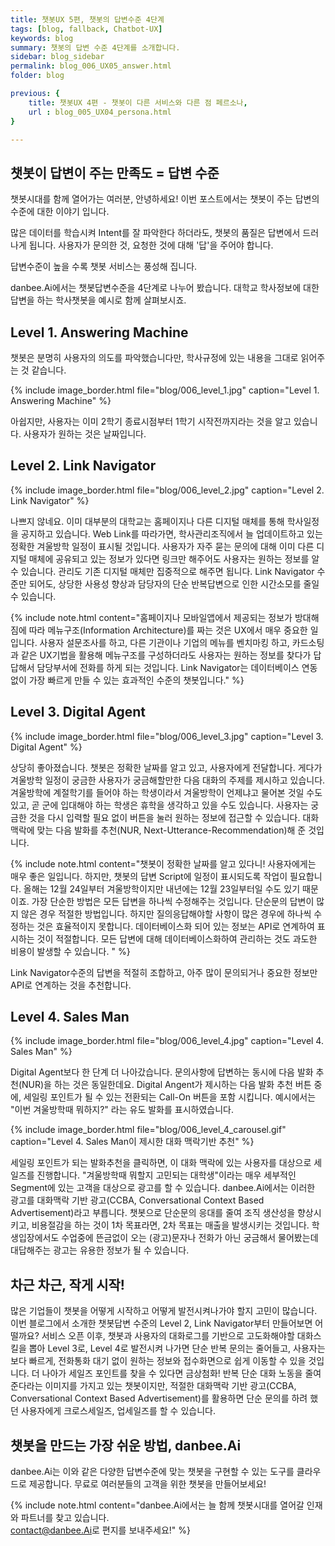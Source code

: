 ```yaml
---
title: 챗봇UX 5편, 챗봇의 답변수준 4단계
tags: [blog, fallback, Chatbot-UX]
keywords: blog
summary: 챗봇의 답변 수준 4단계를 소개합니다. 
sidebar: blog_sidebar
permalink: blog_006_UX05_answer.html
folder: blog

previous: {
    title: 챗봇UX 4편 - 챗봇이 다른 서비스와 다른 점 페르소나,
    url : blog_005_UX04_persona.html
}

---
```


## 챗봇이 답변이 주는 만족도 = 답변 수준
챗봇시대를 함께 열어가는 여러분, 안녕하세요! 
이번 포스트에서는 챗봇이 주는 답변의 수준에 대한 이야기 입니다.

많은 데이터를 학습시켜 Intent를 잘 파악한다 하더라도, 챗봇의 품질은 답변에서 드러나게 됩니다.
사용자가 문의한 것, 요청한 것에 대해 '답'을 주어야 합니다.

답변수준이 높을 수록 챗봇 서비스는 풍성해 집니다.

danbee.Ai에서는 챗봇답변수준을 4단계로 나누어 봤습니다. 
대학교 학사정보에 대한 답변을 하는 학사챗봇을 예시로 함께 살펴보시죠.

## Level 1. Answering Machine

챗봇은 분명히 사용자의 의도를 파악했습니다만, 학사규정에 있는 내용을 그대로 읽어주는 것 같습니다. 

{% include image_border.html file="blog/006_level_1.jpg"  caption="Level 1. Answering Machine" %}

아쉽지만, 사용자는 이미 2학기 종료시점부터 1학기 시작전까지라는 것을 알고 있습니다. 사용자가 원하는 것은 날짜입니다.

## Level 2. Link Navigator

{% include image_border.html file="blog/006_level_2.jpg"  caption="Level 2. Link Navigator" %}

나쁘지 않네요. 이미 대부분의 대학교는 홈페이지나 다른 디지털 매체를 통해 학사일정을 공지하고 있습니다.  Web Link를 따라가면, 학사관리조직에서 늘 업데이트하고 있는 정확한 겨울방학 일정이 표시될 것입니다.
사용자가 자주 묻는 문의에 대해 이미 다른 디지털 매체에 공유되고 있는 정보가 있다면 링크만 해주어도 사용자는 원하는 정보를 알 수 있습니다. 관리도 기존 디지털 매체만 집중적으로 해주면 됩니다. Link Navigator 수준만 되어도, 상당한 사용성 향상과 담당자의 단순 반복답변으로 인한 시간소모를 줄일 수 있습니다.

{% include note.html content="홈페이지나 모바일앱에서 제공되는 정보가 방대해짐에 따라 메뉴구조(Information Architecture)를 짜는 것은 UX에서 매우 중요한 일입니다. 사용자 설문조사를 하고, 다른 기관이나 기업의 메뉴를 벤치마킹 하고, 카드소팅과 같은 UX기법을 활용해 메뉴구조를 구성하더라도 사용자는 원하는 정보를 찾다가 답답해서 담당부서에 전화를 하게 되는 것입니다. Link Navigator는 데이터베이스 연동없이 가장 빠르게 만들 수 있는 효과적인 수준의 챗봇입니다." %}


## Level 3. Digital Agent

{% include image_border.html file="blog/006_level_3.jpg"  caption="Level 3. Digital Agent" %}

상당히 좋아졌습니다. 챗봇은 정확한 날짜를 알고 있고, 사용자에게 전달합니다. 게다가 겨울방학 일정이 궁금한 사용자가 궁금해할만한 다음 대화의 주제를 제시하고 있습니다. 겨울방학에 계절학기를 들어야 하는 학생이라서 겨울방학이 언제냐고 물어본 것일 수도 있고, 곧 군에 입대해야 하는 학생은 휴학을 생각하고 있을 수도 있습니다. 사용자는 궁금한 것을 다시 입력할 필요 없이 버튼을 눌러 원하는 정보에 접근할 수 있습니다. 대화맥락에 맞는 다음 발화를 추천(NUR, Next-Utterance-Recommendation)해 준 것입니다. 

{% include note.html content="챗봇이 정확한 날짜를 알고 있다니! 사용자에게는 매우 좋은 일입니다. 하지만, 챗봇의 답변 Script에 일정이 표시되도록 작업이 필요합니다. 올해는 12월 24일부터 겨울방학이지만 내년에는 12월 23일부터일 수도 있기 때문이죠. 가장 단순한 방법은 모든 답변을 하나씩 수정해주는 것입니다. 단순문의 답변이 많지 않은 경우 적절한 방법입니다. 하지만 질의응답해야할 사항이 많은 경우에 하나씩 수정하는 것은 효율적이지 못합니다. 데이터베이스화 되어 있는 정보는 API로 연계하여 표시하는 것이 적절합니다. 모든 답변에 대해 데이터베이스화하여 관리하는 것도 과도한 비용이 발생할 수 있습니다. " %}

Link Navigator수준의 답변을 적절히 조합하고, 아주 많이 문의되거나 중요한 정보만 API로 연계하는 것을 추천합니다. 

## Level 4. Sales Man

{% include image_border.html file="blog/006_level_4.jpg"  caption="Level 4. Sales Man" %}

Digital Agent보다 한 단계 더 나아갔습니다. 문의사항에 답변하는 동시에 다음 발화 추천(NUR)을 하는 것은 동일한데요. Digital Angent가 제시하는 다음 발화 추천 버튼 중에, 세일링 포인트가 될 수 있는 전환되는 Call-On 버튼을 포함 시킵니다. 예시에서는 "이번 겨울방학때 뭐하지?" 라는 유도 발화를 표시하였습니다.  

{% include image_border.html file="blog/006_level_4_carousel.gif"  caption="Level 4. Sales Man이 제시한 대화 맥락기반 추천" %}

세일링 포인트가 되는 발화추천을 클릭하면, 이 대화 맥락에 있는 사용자를 대상으로 세일즈를 진행합니다. "겨울방학때 뭐할지 고민되는 대학생"이라는 매우 세부적인 Segment에 있는 고객을 대상으로 광고를 할 수 있습니다. danbee.Ai에서는 이러한 광고를 대화맥락 기반 광고(CCBA, Conversational Context Based Advertisement)라고 부릅니다. 챗봇으로 단순문의 응대를 줄여 조직 생산성을 향상시키고, 비용절감을 하는 것이 1차 목표라면, 2차 목표는 매출을 발생시키는 것입니다. 학생입장에서도 수업중에 뜬금없이 오는 (광고)문자나 전화가 아닌 궁금해서 물어봤는데 대답해주는 광고는 유용한 정보가 될 수 있습니다.

## 차근 차근, 작게 시작!

많은 기업들이 챗봇을 어떻게 시작하고 어떻게 발전시켜나가야 할지 고민이 많습니다. 이번 블로그에서 소개한 챗봇답변 수준의 Level 2,  Link Navigator부터 만들어보면 어떨까요? 서비스 오픈 이후, 챗봇과 사용자의 대화로그를 기반으로 고도화해야할 대화스킬을 뽑아 Level 3로, Level 4로 발전시켜 나가면 단순 반복 문의는 줄어들고, 사용자는 보다 빠르게, 전화통화 대기 없이 원하는 정보와 접수화면으로 쉽게 이동할 수 있을 것입니다.  더 나아가 세일즈 포인트를 찾을 수 있다면 금상첨화! 
반복 단순 대화 노동을 줄여준다라는 이미지를 가지고 있는 챗봇이지만, 적절한 대화맥락 기반 광고(CCBA, Conversational Context Based Advertisement)를 활용하면 단순 문의를 하려 했던 사용자에게 크로스세일즈, 업세일즈를 할 수 있습니다.

## 챗봇을 만드는 가장 쉬운 방법, danbee.Ai

danbee.Ai는 이와 같은 다양한 답변수준에 맞는 챗봇을 구현할 수 있는 도구를 클라우드로 제공합니다.
무료로 여러분들의 고객을 위한 챗봇을 만들어보세요!


{% include note.html content="danbee.Ai에서는 늘 함께 챗봇시대를 열어갈 인재와 파트너를 찾고 있습니다.
<br/> [contact@danbee.Ai](mailto:contact@danbee.ai)로 편지를 보내주세요!" %}




